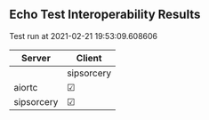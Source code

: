 ## Echo Test Interoperability Results
Test run at 2021-02-21 19:53:09.608606

| Server      | Client      |
|-------------|-------------|
|             | sipsorcery  |
| aiortc      | &#9745;     |
| sipsorcery  | &#9745;     |
